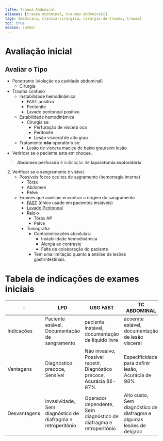 ```yaml
---
title: Trauma Abdominal
aliases: [trauma abdominal, traumas abdominais]
tags: [medicina, clinica-cirurgica, cirurgia-do-trauma, trauma]
toc: true
season: summer
---
```

# Avaliação inicial
## Avaliar o Tipo
- Penetrante (violação da cavidade abdominal)
	- Cirurgia
- Trauma contuso
	- Instabilidade hemodinâmica
		- FAST positivo
		- Peritonite
		- Lavado peritoneal positivo
	- Estabilidade hemodinâmica
		- Cirurgia se:
			- Perfuração de viscera oca
			- Peritonite
			- Lesão visceral de alto grau
	- Tratamento **não** operatório se:
		- Lesão de viscera maciça de baixo grau/sem lesão
- Veriricar se o paciente esta em choque.
> **Abdomen perfurado** é indicação de **laparotomia exploratória**
2. Verificar se o sangramento é visível.
	- Possíveis focos ocultos de sagramento (hemorragia interna)
		- Tórax
		- Abdomen
		- Pelve
	- Exames que auxiliam encontrar a origem do sangramento
		- [FAST](FAST.md) (único usado em pacientes instáveis)
		- [Lavado Peritoneal](Lavado%20Peritoneal.md)
		- Raio-x
			- Tórax AP
			- Pelve
		- Tomografia
			- Contraindicações absolutas:
				- Instabilidade hemodinãmica
				- Alergia ao contraste
				- Falta de colaboração do paciente
			- Tem uma limitação quanto a análise de lesões gastrintestinais.

# Tabela de indicações de exames iniciais

\- | LPD | USG FAST | TC ABDOMINAL
--- | --- | --- | ---
Indicações | Paciente estável, Documentação de sangramento | paciente instável, documentação de liquido livre | àcoemte estável, documentação de lesão visceral 
Vantagens | Diagnóstico precoce, Sensível | Não invasivo, Possível repetir, Diagnóstico precoce, Acurácia 86-97% | Especificidade para definir lesão, Acurácia de 98%
Desvantagens | Invasividade, Sem diagnóstico de diafragma e retroperitônio | Operador dependente, Sem diagnóstico de diafragma e retroperitônio | Alto custo, Sem diagnóstico de diafragma e algumas lesões de delgado 

